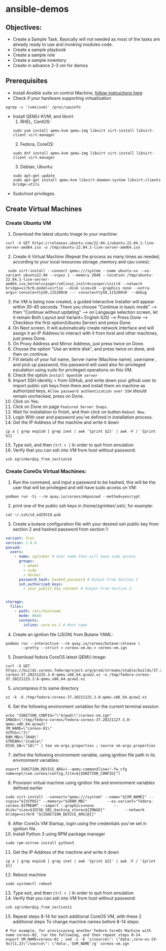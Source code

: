 # ansible-demos

## Objectives:
- Create a Sample Task, Basically will not needed as most of the tasks are already ready to use and invoking modules code.
- Create a sample playbook
- Create a sample role
- Create a sample inventory
- Create in advance 2-3 vm for demos

## Prerequisites

- Install Ansible suite on control Machine, [follow instructions here](https://docs.ansible.com/ansible/latest/installation_guide/intro_installation.html)
- Check if your hardware supporting virtualization
```shell
egrep -c '(vmx|svm)' /proc/cpuinfo
```
- Install QEMU-KVM, and libvirt
  1. RHEL, CentOS:
  ```shell
  sudo yum install qemu-kvm qemu-img libvirt virt-install libvirt-client virt-manager
  ```
  2. Fedora, CoreOS:
  ```shell
  sudo dnf install qemu-kvm qemu-img libvirt virt-install libvirt-client virt-manager
  ```
  3. Debian, Ubuntu:
  ```shell
  sudo apt-get update
  sudo apt-get install qemu-kvm libvirt-daemon-system libvirt-clients bridge-utils
  ```
- Sudo/root privileges.
## Create Virtual Machines



### Create Ubuntu VM

1. Download the latest ubuntu Image to your machine:
```shell
curl -X GET https://releases.ubuntu.com/22.04.1/ubuntu-22.04.1-live-server-amd64.iso -o /tmp/ubuntu-22.04.1-live-server-amd64.iso
```

2. Create A Virtual Machine (Repeat the process as many times as needed, according to your local resources storage ,memory and cpu cores):
```shell
 sudo virt-install --connect qemu:///system --name ubuntu-xx --os-variant ubuntu22.04 --vcpus 1 --memory 2048 --location /tmp/ubuntu-22.04.1-live-server-amd64.iso,kernel=casper/vmlinuz,initrd=casper/initrd --network bridge=virbr0,model=virtio --disk size=10 --graphics none --extra-args='console=ttyS0,115200n8 --- console=ttyS0,115200n8' --debug
```

3. the VM is being now created, a guided interactive Installer will appear within 30-45 seconds.
  There you choose "Continue in basic mode" --> then "Continue without updating" --> on Langauge selection screen, let it remain Both Layout and Variant= English (US) --> Press Done --> Checkbox the first option(Ubuntu Server)  and press Done.
4. On Next screen, It will automatically create network interface and will assign it an IP Address to interact with it from host and other machines, just press Done.
5. On Proxy Address and Mirror Address, just press twice on Done.
6. Choose the option "Use an entire disk", and press twice on done, and then on continue.
7. Fill details of your full name, Server name (Machine name), username , and pick up password, this password will used also for privileged escalation using sudo for privileged operations on this VM.
8. Check the option `Install OpenSSH server`
9. Import SSH identity = from GitHub, and write down your github user to import public ssh keys from there and install them on machine as authorized keys, `Allow password authentication over SSH` should remain unchecked, press on Done.
10. Click on Yes.
11. Click on Done on page `Featured Server Snaps`.
12. Wait for installation to finish, and then click on button `Reboot Now`.
13. Login With user and password you've defined in installation process.
14. Get the IP Address of the machine and write it down
```shell
ip a | grep enp1s0 | grep inet | awk '{print $2}' | awk -F / '{print $1}
```
15. Type exit, and then `Ctrl + ]` In order to quit from emulation
16. Verify that you can ssh into VM from host without password:
```shell
ssh zgrinber@ip_from_section14
```

### Create CoreOs Virtual Machines:

1. Run the command, and input a password to be hashed, this will be the user that will be privileged and will have sudo access on VM:
```shell
podman run -ti --rm quay.io/coreos/mkpasswd --method=yescrypt
```
2. print one of the public ssh keys in /home/zgrinber/.ssh/, for example:
```shell
cat ~/.ssh/id_ed25519.pub
```
3. Create a butane configuration file with your desired ssh public key from section 2 and hashed password from section 1:
```yaml
variant: fcos
version: 1.4.0
passwd:
  users:
    - name: zgrinber # User name that will have sudo access
      groups:
        - wheel
        - sudo
        - docker
      password_hash: hashed_password # Output From Section 1
      ssh_authorized_keys:
        - your_public_key_content # Output From Section 2


storage:
  files:
    - path: /etc/hostname
      mode: 0644
      contents:
        inline: core-os-1 # Host name

```
4. Create an ignition file (JSON) from Butane YAML:
```shell
podman run --interactive --rm quay.io/coreos/butane:release \
       --pretty --strict < coreos-vm.bu > coreos-vm.ign
```
5. Download fedora CoreOS latest QEMU image:
```shell
curl -X GET https://builds.coreos.fedoraproject.org/prod/streams/stable/builds/37.20221225.3.0/x86_64/fedora-coreos-37.20221225.3.0-qemu.x86_64.qcow2.xz -o /tmp/fedora-coreos-37.20221225.3.0-qemu.x86_64.qcow2.xz
```
5. uncompress it to same directory
```shell
xz -k -d /tmp/fedora-coreos-37.20221225.3.0-qemu.x86_64.qcow2.xz
```
6. Set the following environment variables for the current terminal session:
```shell
echo "IGNITION_CONFIG="\"$(pwd)\"/coreos-vm.ign"
IMAGE=\"/tmp/fedora-coreos/fedora-coreos-37.20221127.3.0-qemu.x86_64.qcow2\"
VM_NAME=\"coreos-01\"
VCPUS=\"2\"
RAM_MB=\"2048\"
STREAM=\"stable\"
DISK_GB=\"10\"" | tee vm-args.properties ; source vm-args.properties
```

7. define the following environment variable, using ignition file path in its environment variables:
```shell
export IGNITION_DEVICE_ARG=(--qemu-commandline="-fw_cfg name=opt/com.coreos/config,file=${IGNITION_CONFIG}")
```

8. Provision virtual machine using ignition file and environment variables defined earlier
```shell
sudo virt-install --connect="qemu:///system" --name="${VM_NAME}" --vcpus="${VCPUS}" --memory="${RAM_MB}"         --os-variant="fedora-coreos-$STREAM" --import --graphics=none         --disk="size=${DISK_GB},backing_store=${IMAGE}"         --network bridge=virbr0 "${IGNITION_DEVICE_ARG[@]}"
```
9. After CoreOs VM Startup, login using the credentials you've set in ignition file.
10. Install Python 3 using RPM package manager
```shell
sudo rpm-ostree install python3
```
11. Get the IP Address of the machine and write it down
```shell
ip a | grep enp1s0 | grep inet | awk '{print $2}' | awk -F / '{print $1}
```
12. Reboot machine
```shell
sudo systemctl reboot
```
13. Type exit, and then `Ctrl + ]` In order to quit from emulation
14. Verify that you can ssh into VM from host without password:
```shell
ssh zgrinber@ip_from_section11
```
15. Repeat steps 8-14 for each additional CoreOS VM, with these 2 additional steps To change machine names before 8-14 steps:
```shell
# For example, for provisioning another Fedore CoreOs Machine with name coreos-02, run the following, and then repeat steps 8-14
export VM_NAME=coreos-02 ; sed -i -E 's/source\": \"data:,core-os-[0-9x]{1,2}\"/source\": \"data:,'$VM_NAME'/g' coreos-vm.ign
```
   
